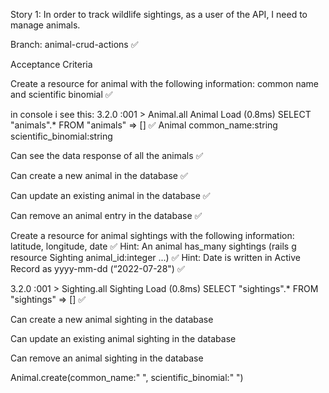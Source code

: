
Story 1: In order to track wildlife sightings, as a user of the API, I need to manage animals.

Branch: animal-crud-actions ✅

Acceptance Criteria

Create a resource for animal with the following information: common name and scientific binomial ✅

in console i see this:
3.2.0 :001 > Animal.all
  Animal Load (0.8ms)  SELECT "animals".* FROM "animals"
 => [] ✅
 Animal common_name:string scientific_binomial:string


Can see the data response of all the animals ✅

Can create a new animal in the database ✅

Can update an existing animal in the database ✅

Can remove an animal entry in the database ✅

Create a resource for animal sightings with the following information: latitude, longitude, date ✅
Hint: An animal has_many sightings (rails g resource Sighting animal_id:integer ...) ✅
Hint: Date is written in Active Record as yyyy-mm-dd (“2022-07-28") ✅

3.2.0 :001 > Sighting.all
  Sighting Load (0.8ms)  SELECT "sightings".* FROM "sightings"
 => [] ✅

Can create a new animal sighting in the database 

Can update an existing animal sighting in the database 

Can remove an animal sighting in the database 


Animal.create(common_name:" ", scientific_binomial:" ")